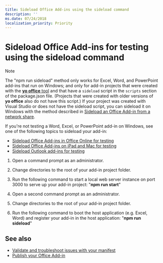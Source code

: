 ```yaml
---
title: Sideload Office Add-ins using the sideload command
description: ''
ms.date: 07/24/2018
localization_priority: Priority
---
```


# Sideload Office Add-ins for testing using the **sideload command**
 >[!NOTE]
>The "npm run sideload" method only works for Excel, Word, and PowerPoint add-ins that run on Windows; and only for add-in projects that were created with the [**yo office** tool](https://github.com/OfficeDev/generator-office) and that have a `sideload` script in the `scripts` section of the package.json file. (Projects that were created with older versions of **yo office** also do not have this script.) If your project was created with Visual Studio or does not have the sideload script, you can sideload it on Windows with the method described in [Sideload an Office Add-in from a network share](create-a-network-shared-folder-catalog-for-task-pane-and-content-add-ins.md).
>
> If you're not testing a Word, Excel, or PowerPoint add-in on Windows, see one of the following topics to sideload your add-in:
> 
> - [Sideload Office Add-ins in Office Online for testing](sideload-office-add-ins-for-testing.md)
> - [Sideload Office Add-ins on iPad and Mac for testing](sideload-an-office-add-in-on-ipad-and-mac.md)
> - [Sideload Outlook add-ins for testing](https://docs.microsoft.com/outlook/add-ins/sideload-outlook-add-ins-for-testing)

1. Open a command prompt as an administrator.

2. Change directories to the root of your add-in project folder.

3. Run the following command to start a local web server instance on port 3000 to serve up your add-in project: "**npm run start**"

4. Open a second command prompt as an administrator.

5. Change directories to the root of your add-in project folder.

6. Run the following command to boot the host application (e.g. Excel, Word) and register your add-in in the host application: "**npm run sideload**"

## See also

- [Validate and troubleshoot issues with your manifest](troubleshoot-manifest.md)
- [Publish your Office Add-in](../publish/publish.md)
